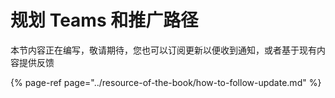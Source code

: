 # 规划 Teams 和推广路径

本节内容正在编写，敬请期待，您也可以订阅更新以便收到通知，或者基于现有内容提供反馈

{% page-ref page="../resource-of-the-book/how-to-follow-update.md" %}



